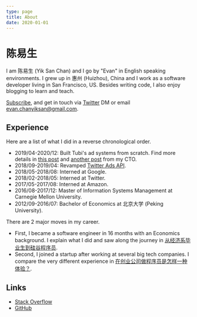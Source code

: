 ```yaml
---
type: page
title: About
date: 2020-01-01
---
```


# 陈易生

I am 陈易生 (Yik San Chan) and I go by "Evan" in English speaking environments.
I grew up in 惠州 (Huizhou), China and I work as a software developer living in San Francisco, US.
Besides writing code, I also enjoy blogging to learn and teach.

[Subscribe](https://yiksanchan.com/rss.xml),
and get in touch via [Twitter](https://twitter.com/yiksanchan) DM
or email evan.chanyiksan@gmail.com.

## Experience

Here are a list of what I did in a reverse chronological order.

- 2019/04-2020/12: Built Tubi's ad systems from scratch. Find more details in [this post](https://code.tubitv.com/a-fully-reactive-ad-serving-platform-using-scala-akka-streams-13299e7ea04e) and [another post](https://code.tubitv.com/a-fully-reactive-ad-serving-platform-using-scala-akka-streams-b2a3526be6a0) from my CTO.
- 2018/09-2019/04: Revamped [Twitter Ads API](https://developer.twitter.com/en/docs/twitter-ads-api).
- 2018/05-2018/08: Interned at Google.
- 2018/02-2018/05: Interned at Twitter.
- 2017/05-2017/08: Interned at Amazon.
- 2016/08-2017/12: Master of Information Systems Management at Carnegie Mellon University.
- 2012/09-2016/07: Bachelor of Economics at 北京大学 (Peking University).

There are 2 major moves in my career.

- First, I became a software engineer in 16 months with an Economics background. I explain what I did and saw along the journey in [从经济系毕业生到硅谷程序员](https://zhuanlan.zhihu.com/p/164431792).
- Second, I joined a startup after working at several big tech companies. I compare the very different experience in [在创业公司做程序员是怎样一种体验？](https://zhuanlan.zhihu.com/p/166491761).

## Links

- [Stack Overflow](https://stackoverflow.com/users/7550592/yik-san-chan)
- [GitHub](https://github.com/)
